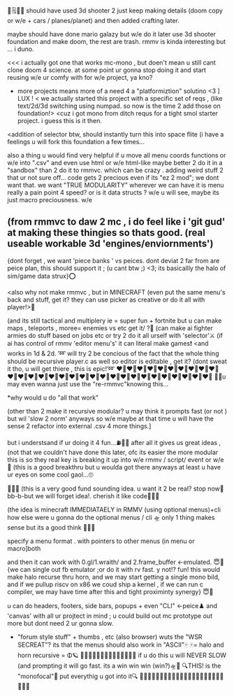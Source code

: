 
🏣️🗒️✍🏽️
should have used 3d shooter 2 just keep making details (doom copy or w/e + cars / planes/planet) and then added crafting later.

maybe should have done mario galazy but w/e do it later use 3d shooter foundation and make doom, the rest are trash.
rmmv is kinda interesting but ... i duno. 

<<< i actually got one that works mc-mono , but doen't mean u still cant clone doom 4 science. 
at some point ur gonna stop doing it and start reusing w/e ur comfy with for w/e project, ya kno? 
+ more projects means more of a need 4 a "platformiztion" solutino <3 ] LUX
! < we actually started this project with a specific set of reqs , (like text/2d/3d switching using numpad. so now is the time 2 add those on foundation!>
<cuz i got mono from ditch requs for a tight smol starter project. i guess this is it then.

<addition of selector btw, should instantly turn this into space flite
(i have a feelings u will fork this foundation a few times...


also a thing u would find very helpful if u move all menu coords functions or w/e into ".csv" and even use html or w/e html-like
maybe better 2 do it in a "sandbox" than 2 do it to rmmvc. which can be crazy . adding weird stuff 2 that ur not sure off...
code gets 2 precious even if its "ez 2 mod"; we dont want that. we want "TRUE MODULARITY" wherever we can have it
is menu really  a pain point 4 speed? or is it data structs ? w/e u will see, maybe its just macro preciousness. w/e 

(from rmmvc to daw 2 mc , i do feel like i 'git gud' at making these thingies so thats good. (real useable workable 3d 'engines/enviornments')
-------------------------

{dont forget , we want 'piece banks ' vs peices. dont deviat
2 far from are peice plan, this should support it ; (u cant btw ;) <3;
its basicallly the halo of sim/game data strux}⭕️


<also why not make rmmvc , but in MINECRAFT 
(even put the same menu's back and stuff, get it?
they can use picker as creative or do it all with player!>🤯️

(and its still tactical and multiplery ie = super fun + fortnite
but u can make maps , teleports , moree= enemies vs etc get it/ ?🤯️
(can make ai fighter armies do stuff based on jobs etc 
or try 2 do it all urself with 'selector'⚔️
(if ai has control of rmmv 'editor menu's' it can literal make games❗️
<and works in 1d & 2d. ➿️
will try 2 be concious of the fact that the whole thing should be
recursive player.c as well so editor is editable , get it? 
(dont sweat it tho, u will get thiere , this is epic!➿️
❤️‍🔥️❤️‍🔥️❤️‍🔥️❤️‍🔥️❤️‍🔥️❤️‍🔥️❤️‍🔥️❤️‍🔥️❤️‍🔥️❤️‍🔥️❤️‍🔥️❤️‍🔥️❤️‍🔥️❤️‍🔥️❤️‍🔥️❤️‍🔥️❤️‍🔥️❤️‍🔥️❤️‍🔥️❤️‍🔥️❤️‍🔥️❤️‍🔥️❤️‍🔥️❤️‍🔥️❤️‍🔥️❤️‍🔥️❤️‍🔥️❤️‍🔥️❤️‍🔥️❤️‍🔥️
🧚‍♂️️u may even wanna just use the "re-rmmvc"knowing this...


*why would u do "all that work" 

(other than 2 make it recursive modular? 
u may think it prompts fast (or not ) but wil 'slow 2 norm' anyways so w/e
maybe at that time u will have the sense 2 refactor into 
external .csv 4 more things.]

but i understsand if ur doing it 4 fun...⛽️🌝️🗻️
after all it gives us great ideas , 
(not that we couldn't have done this later, 
ofc its easier the more modular this is so they real key is 
breaking it up into w/e rmmv / script/ event or w/e 🔑️
(this is a good breakthru but u woulda got there anyways
at least u have ur eyes on some cool gaol...🙄️

👨🏽‍🚀️ (this is a very good fund sounding idea. u want it 2 be real? stop now😬️bb-b-but we will forget idea!. cherish it like code🤷🏽‍♂️️

(the idea is minecraft IMMEDIATAELY in RMMV (using optional menus)+cli
how else were u gonna do the optional menus / cli 
🛸️
only 1 thing makes sense but its a good think 👨🏽‍🚀️


specify a menu format . with pointers to other menus (in menu or macro]both


and then it can work with 0.gl/1.wraith/ and 2.frame_buffer <-emulated. 
😇️🥳️
{we can single out fb emulator ;or do it with rv fast. y not!? fun!
this would make halo recurse thru horn, and we may start getting a single mono bild, and if we pullup riscv on x86 we coud ship a kernel , if we can run c compiler, we may have time after this and tight proximinty synergy}
😇️🥳️

u can do headers, footers, side bars, popups + even "CLI" <-peice♟️
and 'canvas' with all ur projtect in mind  ;
u could build out mc prototype out more but dont need 2 
ur gonna slow. 

+ "forum style stuff" + thumbs , etc (also browser)
wuts the "WSR SECREAT"? its that the menus should also work in "ASCII"🀄️
🀄️= halo and horn recursive  = Φ🪐️
🛫️🛫️🛫️🛫️🛫️🛫️🛫️🛫️🛫️🛫️🛫️🛫️🛫️🛫️
if u do this u will NEVER SLOW
(and prompting it will go fast. its a win win win (win?)🛸️🏁️
🔍️THIS! is the "monofocal"🧐️ put everythig u got into it🔍️
🏣️🏣️🏣️🏣️🏣️🏣️🏣️🏣️🏣️🏣️🏣️🏣️🏣️🏣️🏣️🏣️🏣️🏣️🏣️🏣️🏣️🏣️🏣️🏣️
